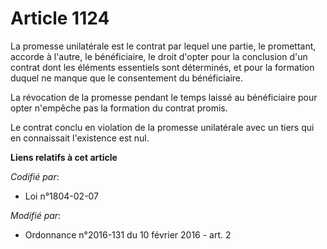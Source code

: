# Article 1124

La promesse unilatérale est le contrat par lequel une partie, le promettant, accorde à l'autre, le bénéficiaire, le droit
d'opter pour la conclusion d'un contrat dont les éléments essentiels sont déterminés, et pour la formation duquel ne manque
que le consentement du bénéficiaire. 

La révocation de la promesse pendant le temps laissé au bénéficiaire pour opter n'empêche pas la formation du contrat
promis. 

Le contrat conclu en violation de la promesse unilatérale avec un tiers qui en connaissait l'existence est nul.

**Liens relatifs à cet article**

_Codifié par_:

  - Loi n°1804-02-07

_Modifié par_:

  - Ordonnance n°2016-131 du 10 février 2016 - art. 2
